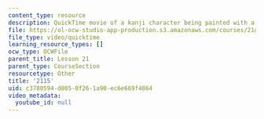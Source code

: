```yaml
---
content_type: resource
description: QuickTime movie of a kanji character being painted with a brush.
file: https://ol-ocw-studio-app-production.s3.amazonaws.com/courses/21g-504-japanese-iv-spring-2009/c3780594d8050f261a90ec6e669f4864_2115.mov
file_type: video/quicktime
learning_resource_types: []
ocw_type: OCWFile
parent_title: Lesson 21
parent_type: CourseSection
resourcetype: Other
title: '2115'
uid: c3780594-d805-0f26-1a90-ec6e669f4864
video_metadata:
  youtube_id: null
---
```

